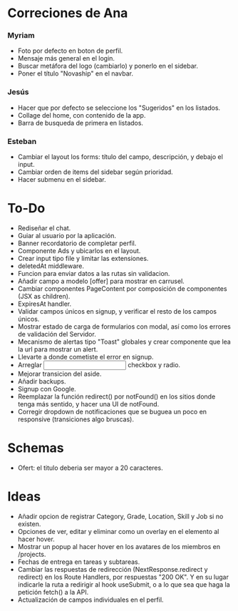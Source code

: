 # Correciones de Ana

### Myriam
- Foto por defecto en boton de perfil.
- Mensaje más general en el login.
- Buscar metáfora del logo (cambiarlo) y ponerlo en el sidebar.
- Poner el título "Novaship" en el navbar.


### Jesús
- Hacer que por defecto se seleccione los "Sugeridos" en los listados.
- Collage del home, con contenido de la app.
- Barra de busqueda de primera en listados.


### Esteban
- Cambiar el layout los forms: título del campo, descripción, y debajo el input.
- Cambiar orden de items del sidebar según prioridad.
- Hacer submenu en el sidebar.

# To-Do

- Rediseñar el chat.
- Guiar al usuario por la aplicación.
- Banner recordatorio de completar perfil.
- Componente Ads y ubicarlos en el layout.
- Crear input tipo file y limitar las extensiones.
- deletedAt middleware.
- Funcion para enviar datos a las rutas sin validacion.
- Añadir campo a modelo [offer] para mostrar en carrusel.
- Cambiar componentes PageContent por composición de componentes (JSX as children).
- ExpiresAt handler.
- Validar campos únicos en signup, y verificar el resto de los campos únicos.
- Mostrar estado de carga de formularios con modal, así como los errores de validación del Servidor.
- Mecanismo de alertas tipo "Toast" globales y crear componente que lea la url para mostrar un alert.
- Llevarte a donde cometiste el error en signup.
- Arreglar <Input> checkbox y radio.
- Mejorar transicion del aside.
- Añadir backups.
- Signup con Google.
- Reemplazar la función redirect() por notFound() en los sitios donde tenga más sentido, y hacer una UI de notFound.
- Corregir dropdown de notificaciones que se buguea un poco en responsive (transiciones algo bruscas).

# Schemas
- Ofert: el titulo deberia ser mayor a 20 caracteres.

# Ideas

- Añadir opcion de registrar Category, Grade, Location, Skill y Job si no existen.
- Opciones de ver, editar y eliminar como un overlay en el elemento al hacer hover.
- Mostrar un popup al hacer hover en los avatares de los miembros en /projects.
- Fechas de entrega en tareas y subtareas.
- Cambiar las respuestas de redirección (NextResponse.redirect y redirect) en los Route Handlers, por respuestas "200 OK". Y en su lugar indicarle la ruta a redirigir al hook useSubmit, o a lo que sea que haga la petición fetch() a la API.
- Actualización de campos individuales en el perfil. 
